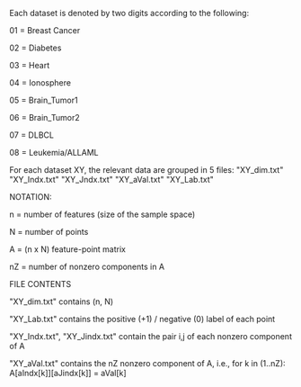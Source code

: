 Each dataset is denoted by two digits according to the following:

01 = Breast Cancer

02 = Diabetes

03 = Heart

04 = Ionosphere

05 = Brain_Tumor1

06 = Brain_Tumor2

07 = DLBCL

08 = Leukemia/ALLAML

For each dataset XY, the relevant data are grouped in 5 files:
"XY_dim.txt"
"XY_Indx.txt"
"XY_Jndx.txt"
"XY_aVal.txt"
"XY_Lab.txt"

NOTATION:

n  = number of features (size of the sample space)

N  = number of points

A  = (n x N) feature-point matrix

nZ = number of nonzero components in A


FILE CONTENTS

"XY_dim.txt"                  contains (n, N)

"XY_Lab.txt"                  contains the positive (+1) / negative (0) label of each point

"XY_Indx.txt", "XY_Jindx.txt" contain the pair i,j of each nonzero component of A

"XY_aVal.txt"                 contains the nZ nonzero component of A, i.e., for k in (1..nZ): A[aIndx[k]][aJindx[k]] = aVal[k]

